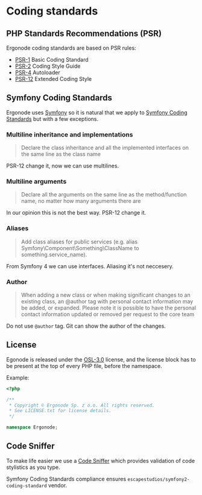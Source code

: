 # Coding standards

## PHP Standards Recommendations (PSR)

Ergonode coding standards are based on PSR rules:

* [PSR-1](https://www.php-fig.org/psr/psr-1/) Basic Coding Standard
* [PSR-2](https://www.php-fig.org/psr/psr-2/) Coding Style Guide
* [PSR-4](https://www.php-fig.org/psr/psr-4/) Autoloader
* [PSR-12](https://www.php-fig.org/psr/psr-12/) Extended Coding Style

## Symfony Coding Standards

Ergonode uses [Symfony](https://symfony.com/) so it is natural that we apply to 
[Symfony Coding Standards](https://symfony.com/doc/4.4/contributing/code/standards.html) but with a few exceptions.

### Multiline inheritance and implementations

> Declare the class inheritance and all the implemented interfaces on the same line as the class name

PSR-12 change it, now we can use multilines.

### Multiline arguments

> Declare all the arguments on the same line as the method/function name, no matter how many arguments there are

In our opinion this is not the best way. PSR-12 change it.

### Aliases

> Add class aliases for public services (e.g. alias Symfony\Component\Something\ClassName to something.service_name).

From Symfony 4 we can use interfaces. Aliasing it's not neccesery.

### Author

> When adding a new class or when making significant changes to an existing class, an @author tag with personal contact 
information may be added, or expanded. Please note it is possible to have the personal contact information updated or 
removed per request to the core team

Do not use `@author` tag. Git can show the author of the changes.

## License

Egonode is released under the [OSL-3.0](https://opensource.org/licenses/osl-3.0.php) license, and the license block has 
to be present at the top of every PHP file, before the namespace.

Example:
```php
<?php

/**
 * Copyright © Ergonode Sp. z o.o. All rights reserved.
 * See LICENSE.txt for license details.
 */

namespace Ergonode;
```

## Code Sniffer

To make life easier we use a [Code Sniffer](https://github.com/squizlabs/PHP_CodeSniffer) which provides validation 
of code stylistics as you type.
 
Symfony Coding Standards compliance ensures `escapestudios/symfony2-coding-standard` vendor.
